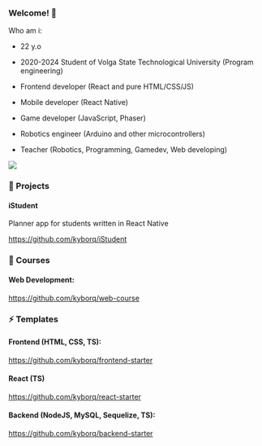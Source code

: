 ### Welcome! 👋

Who am i:
- 22 y.o
- 2020-2024 Student of Volga State Technological University (Program engineering)

- Frontend developer (React and pure HTML/CSS/JS)
- Mobile developer (React Native)
- Game developer (JavaScript, Phaser)
- Robotics engineer (Arduino and other microcontrollers)
- Teacher (Robotics, Programming, Gamedev, Web developing)

![](https://visitor-badge.glitch.me/badge?page_id=kyborq)

### 🔭 Projects

#### iStudent

Planner app for students written in React Native

https://github.com/kyborq/iStudent

### 🌱 Courses

#### Web Development: 

https://github.com/kyborq/web-course

### ⚡ Templates

#### Frontend (HTML, CSS, TS): 

https://github.com/kyborq/frontend-starter 

#### React (TS)

https://github.com/kyborq/react-starter

#### Backend (NodeJS, MySQL, Sequelize, TS): 

https://github.com/kyborq/backend-starter


<!--
**kyborq/kyborq** is a ✨ _special_ ✨ repository because its `README.md` (this file) appears on your GitHub profile.

Here are some ideas to get you started:

- 🔭 I’m currently working on ...
- 🌱 I’m currently learning ...
- 👯 I’m looking to collaborate on ...
- 🤔 I’m looking for help with ...
- 💬 Ask me about ...
- 📫 How to reach me: ...
- 😄 Pronouns: ...
- ⚡ Fun fact: ...
-->

